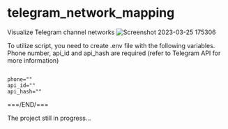 # telegram_network_mapping

Visualize Telegram channel networks
![Screenshot 2023-03-25 175306](https://user-images.githubusercontent.com/5606033/227744037-b83b60c5-f9fa-47a3-8d58-3093bcac5036.jpg)

To utilize script, you need to create .env file with the following variables. Phone number, api_id and api_hash are required (refer to Telegram API for more information)

<code>
phone=""
api_id=""
api_hash=""
</code>

===/END/===

The project still in progress...
